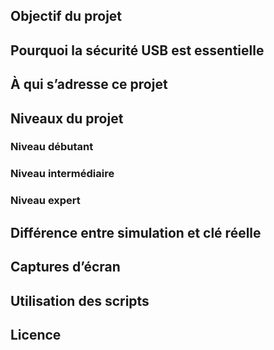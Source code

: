 
## Objectif du projet
## Pourquoi la sécurité USB est essentielle
## À qui s’adresse ce projet
## Niveaux du projet
### Niveau débutant
### Niveau intermédiaire
### Niveau expert
## Différence entre simulation et clé réelle
## Captures d’écran
## Utilisation des scripts
## Licence